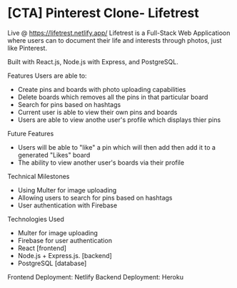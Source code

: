 # [CTA] Pinterest Clone- Lifetrest

Live @ https://lifetrest.netlify.app/
Lifetrest is a Full-Stack Web Applicatioon where users can to document their life and interests through photos, just like Pinterest. 

Built with React.js, Node.js with Express, and PostgreSQL.

Features
Users are able to:

- Create pins and boards with photo uploading capabilities
- Delete boards which removes all the pins in that particular board 
- Search for pins based on hashtags 
- Current user is able to view their own pins and boards 
- Users are able to view anothe user's profile which displays thier pins 


Future Features
- Users will be able to "like" a pin which will then add then add it to a generated "Likes" board 
- The ability to view another user's boards via their profile

Technical Milestones
- Using Multer for image uploading 
- Allowing users to search for pins based on hashtags
- User authentication with Firebase

Technologies Used
- Multer for image uploading 
- Firebase for user authentication 
- React [frontend]
- Node.js + Express.js. [backend] 
- PostgreSQL [database]


Frontend Deployment: Netlify 
Backend Deployment: Heroku





